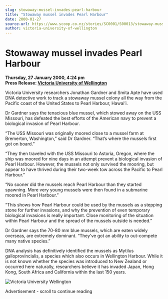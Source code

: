 ```yaml
---
slug: stowaway-mussel-invades-pearl-harbour
title: "Stowaway mussel invades Pearl Harbour"
date: 2000-01-27
source-url: https://www.scoop.co.nz/stories/SC0001/S00013/stowaway-mussel-invades-pearl-harbour.htm
author: victoria-university-of-wellington
---
```

Stowaway mussel invades Pearl Harbour
=====================================

**Thursday, 27 January 2000, 4:24 pm**  
**Press Release: [Victoria University of Wellington](https://info.scoop.co.nz/Victoria_University_of_Wellington)**

Victoria University researchers Jonathan Gardner and Smita Apte have used DNA detective work to track a stowaway mussel colony all the way from the Pacific coast of the United States to Pearl Harbour, Hawai’i.

Dr Gardner says the tenacious blue mussel, which stowed away on the USS Missouri, has defeated the best efforts of the American navy to prevent a biological invasion of Pearl Harbour.

“The USS Missouri was originally moored close to a mussel farm at Bremerton, Washington,” said Dr Gardner. “That’s where the mussels first got on board.”

“They then traveled with the USS Missouri to Astoria, Oregon, where the ship was moored for nine days in an attempt prevent a biological invasion of Pearl Harbour. However, the mussels not only survived the mooring, but appear to have thrived during their two-week tow across the Pacific to Pearl Harbour.”

“No sooner did the mussels reach Pearl Harbour than they started spawning. More very young mussels were then found in a submarine moored in Pearl Harbour.”

“This shows how Pearl Harbour could be used by the mussels as a stepping stone for further invasions, and why the prevention of even temporary biological invasions is really important. Close monitoring of the situation within Pearl Harbour and the spread of the mussels outside is needed.”

Dr Gardner says the 70-80 mm blue mussels, which are eaten widely overseas, are extremely dominant. “They’ve got an ability to out-compete many native species.”

DNA analysis has definitively identified the mussels as Mytilus galloprovincialis, a species which also occurs in Wellington Harbour. While it is not known whether the species was introduced to New Zealand or occurred here naturally, researchers believe it has invaded Japan, Hong Kong, South Africa and California within the last 150 years.

  
![Victoria University Wellington](http://www.vuw.ac.nz/home/iconlibrary/logob.gif)  

Advertisement - scroll to continue reading



